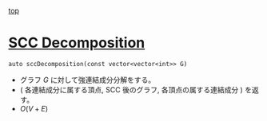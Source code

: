 [top](../README.md)

# [SCC Decomposition](./scc.hpp)

`auto sccDecomposition(const vector<vector<int>> G)`
- グラフ $G$ に対して強連結成分分解をする。
- $($ 各連結成分に属する頂点, SCC 後のグラフ, 各頂点の属する連結成分 $)$ を返す。
- $O(V + E)$